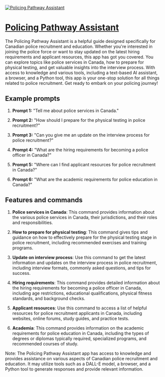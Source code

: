 [![Policing Pathway Assistant](https://files.oaiusercontent.com/file-61hV0S1ZC2sA7mYeXKpalc3z?se=2123-10-16T16%3A36%3A52Z&sp=r&sv=2021-08-06&sr=b&rscc=max-age%3D31536000%2C%20immutable&rscd=attachment%3B%20filename%3D010bc43e-3e0a-447b-8396-cab5b96bf39c.png&sig=Tu8RpyJu/nIny3rhdMrEOOe0Hr4bSjGU7xqK4ORyxOY%3D)](https://chat.openai.com/g/g-akz1RkKHw-policing-pathway-assistant)

# [Policing Pathway Assistant](https://chat.openai.com/g/g-akz1RkKHw-policing-pathway-assistant)

The Policing Pathway Assistant is a helpful guide designed specifically for Canadian police recruitment and education. Whether you're interested in joining the police force or want to stay updated on the latest hiring requirements and applicant resources, this app has got you covered. You can explore topics like police services in Canada, how to prepare for physical testing, and get valuable insights into the interview process. With access to knowledge and various tools, including a text-based AI assistant, a browser, and a Python tool, this app is your one-stop solution for all things related to police recruitment. Get ready to embark on your policing journey!

## Example prompts

1. **Prompt 1:** "Tell me about police services in Canada."

2. **Prompt 2:** "How should I prepare for the physical testing in police recruitment?"

3. **Prompt 3:** "Can you give me an update on the interview process for police recruitment?"

4. **Prompt 4:** "What are the hiring requirements for becoming a police officer in Canada?"

5. **Prompt 5:** "Where can I find applicant resources for police recruitment in Canada?"

6. **Prompt 6:** "What are the academic requirements for police education in Canada?"

## Features and commands

1. **Police services in Canada**: This command provides information about the various police services in Canada, their jurisdictions, and their roles and responsibilities.

2. **How to prepare for physical testing**: This command gives tips and guidance on how to effectively prepare for the physical testing stage in police recruitment, including recommended exercises and training programs.

3. **Update on interview process**: Use this command to get the latest information and updates on the interview process in police recruitment, including interview formats, commonly asked questions, and tips for success.

4. **Hiring requirements**: This command provides detailed information about the hiring requirements for becoming a police officer in Canada, including age restrictions, educational qualifications, physical fitness standards, and background checks.

5. **Applicant resources**: Use this command to access a list of helpful resources for police recruitment applicants in Canada, including websites, online forums, study guides, and practice tests.

6. **Academia**: This command provides information on the academic requirements for police education in Canada, including the types of degrees or diplomas typically required, specialized programs, and recommended courses of study.

Note: The Policing Pathway Assistant app has access to knowledge and provides assistance on various aspects of Canadian police recruitment and education. It may utilize tools such as a DALL-E model, a browser, and a Python tool to generate responses and provide relevant information.